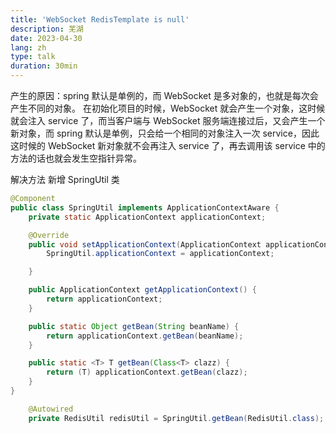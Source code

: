 ```yaml
---
title: 'WebSocket RedisTemplate is null'
description: 芜湖
date: 2023-04-30
lang: zh
type: talk
duration: 30min
---
```


产生的原因：spring 默认是单例的，而 WebSocket 是多对象的，也就是每次会产生不同的对象。
在初始化项目的时候，WebSocket 就会产生一个对象，这时候就会注入 service 了，而当客户端与 WebSocket 服务端连接过后，又会产生一个新对象，而 spring 默认是单例，只会给一个相同的对象注入一次 service，因此这时候的 WebSocket 新对象就不会再注入 service 了，再去调用该 service 中的方法的话也就会发生空指针异常。

解决方法 新增 SpringUtil 类

```java
@Component
public class SpringUtil implements ApplicationContextAware {
    private static ApplicationContext applicationContext;

    @Override
    public void setApplicationContext(ApplicationContext applicationContext) throws BeansException {
        SpringUtil.applicationContext = applicationContext;

    }

    public ApplicationContext getApplicationContext() {
        return applicationContext;
    }

    public static Object getBean(String beanName) {
        return applicationContext.getBean(beanName);
    }

    public static <T> T getBean(Class<T> clazz) {
        return (T) applicationContext.getBean(clazz);
    }
}


```

```java
    @Autowired
    private RedisUtil redisUtil = SpringUtil.getBean(RedisUtil.class);
```
